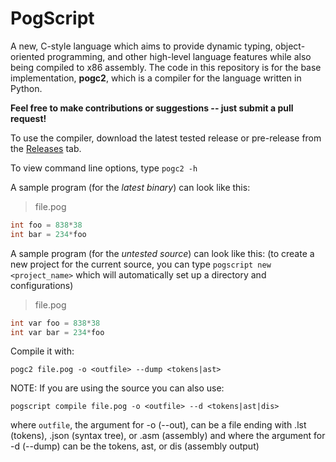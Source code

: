 # PogScript

A new, C-style language which aims to provide dynamic typing, object-oriented programming, and other high-level language features while also being compiled to x86 assembly. The code in this repository is for the base implementation, **pogc2**, which is a compiler for the language written in Python.

**Feel free to make contributions or suggestions -- just submit a pull request!**

To use the compiler, download the latest tested release or pre-release from the [Releases](https://github.com/User0332/PogScript/releases) tab.

To view command line options, type ```pogc2 -h```

A sample program (for the *latest binary*) can look like this:

>file.pog

```c
int foo = 838*38
int bar = 234*foo
```

A sample program (for the *untested source*) can look like this:
(to create a new project for the current source, you can type ```pogscript new <project_name>``` which will automatically set up a directory and configurations)

>file.pog

```c
int var foo = 838*38
int var bar = 234*foo
```

Compile it with:

```console
pogc2 file.pog -o <outfile> --dump <tokens|ast>
```

NOTE: If you are using the source you can also use:

```console
pogscript compile file.pog -o <outfile> --d <tokens|ast|dis>
```

where ```outfile```, the argument for -o (--out), can be a file ending with .lst (tokens), .json (syntax tree), or .asm (assembly) and where the argument for -d (--dump) can be the tokens, ast, or dis (assembly output)
